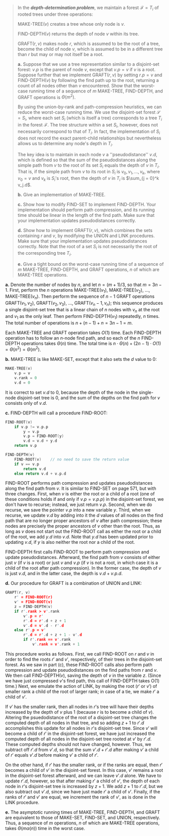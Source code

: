 
> In the __*depth-determination problem*__, we maintain a forest $\mathcal F = {T_i}$ of rooted trees under three operations:
>
> $\text{MAKE-TREE}(v)$ creates a tree whose only node is $v$.
>
> $\text{FIND-DEPTH}(v)$ returns the depth of node $v$ within its tree.
>
> $\text{GRAFT}(r, v)$ makes node $r$, which is assumed to be the root of a tree, become the child of node $v$, which is assumed to be in a different tree than $r$ but may or may not itself be a root.
>
> **a.** Suppose that we use a tree representation similar to a disjoint-set forest: $v.p$ is the parent of node $v$, except that $v.p = v$ if $v$ is a root. Suppose further that we implement $\text{GRAFT}(r, v)$ by setting $r.p = v$ and $\text{FIND-DEPTH}(v)$ by following the find path up to the root, returning a count of all nodes other than $v$ encountered. Show that the worst-case running time of a sequence of $m$ $\text{MAKE-TREE}$, $\text{FIND-DEPTH}$, and $\text{GRAFT}$ operations is $\Theta(m^2)$.
>
> By using the union-by-rank and path-compression heuristics, we can reduce the worst-case running time. We use the disjoint-set forest $\mathcal S = {S_i}$, where each set $S_i$ (which is itself a tree) corresponds to a tree $T_i$ in the forest $\mathcal F$. The tree structure within a set $S_i$, however, does not necessarily correspond to that of $T_i$. In fact, the implementation of $S_i$ does not record the exact parent-child relationships but nevertheless allows us to determine any node's depth in $T_i$.
>
> The key idea is to maintain in each node $v$ a ''pseudodistance'' $v.d$, which is defined so that the sum of the pseudodistances along the simple path from $v$ to the root of its set $S_i$ equals the depth of $v$ in $T_i$. That is, if the simple path from $v$ to its root in $S_i$ is $v_0, v_1, \ldots, v_k$, where $v_0 = v$ and $v_k$ is $S_i$'s root, then the depth of $v$ in $T_i$ is $\sum_{j = 0}^k v_j.d$.
>
> **b.** Give an implementation of $\text{MAKE-TREE}$.
>
> **c.** Show how to modify $\text{FIND-SET}$ to implement $\text{FIND-DEPTH}$. Your implementation should perform path compression, and its running time should be linear in the length of the find path. Make sure that your implementation updates pseudodistances correctly.
>
> **d.** Show how to implement $\text{GRAFT}(r, v)$, which combines the sets containing $r$ and $v$, by modifying the $\text{UNION}$ and $\text{LINK}$ procedures. Make sure that your implementation updates pseudodistances correctly. Note that the root of a set $S_i$ is not necessarily the root of the corresponding tree $T_i$.
>
> **e.** Give a tight bound on the worst-case running time of a sequence of $m$ $\text{MAKE-TREE}$, $\text{FIND-DEPTH}$, and $\text{GRAFT}$ operations, $n$ of which are $\text{MAKE-TREE}$ operations.

**a.** Denote the number of nodes by $n$, and let $n = (m + 1) / 3$, so that $m = 3n - 1$. First, perform the $n$ operations $\text{MAKE-TREE}(v_1)$, $\text{MAKE-TREE}(v_2)$, $\ldots$, $\text{MAKE-TREE}(v_n)$. Then perform the sequence of $n - 1$ $\text{GRAFT}$ operations $\text{GRAFT}(v_1, v_2)$, $\text{GRAFT}(v_2, v_3)$, $\ldots$, $\text{GRAFT}(v_n - 1, v_n)$; this sequence produces a single disjoint-set tree that is a linear chain of $n$ nodes with $v_n$ at the root and $v_1$ as the only leaf. Then perform $\text{FIND-DEPTH}(v_1)$ repeatedly, $n$ times. The total number of operations is $n + (n - 1) + n = 3n - 1 = m$.

Each $\text{MAKE-TREE}$ and $\text{GRAFT}$ operation takes $O(1)$ time. Each $\text{FIND-DEPTH}$ operation has to follow an $n$-node find path, and so each of the $n$ $\text{FIND-DEPTH}$ operations takes $\Theta(n)$ time. The total time is $n \cdot \Theta(n) + (2n - 1) \cdot O(1) = \Theta(n^2) = \Theta(m^2)$.

**b.** $\text{MAKE-TREE}$ is like $\text{MAKE-SET}$, except that it also sets the $d$ value to $0$:

```cpp
MAKE-TREE(v)
    v.p = v
    v.rank = 0
    v.d = 0
```
It is correct to set $v.d$ to $0$, because the depth of the node in the single-node disjoint-set tree is $0$, and the sum of the depths on the find path for $v$ consists only of $v.d$.

**c.** $\text{FIND-DEPTH}$ will call a procedure $\text{FIND-ROOT}$:

```cpp
FIND-ROOT(v)
    if v.p != v.p.p
        y = v.p
        v.p = FIND-ROOT(y)
        v.d = v.d + y.d
    return v.p
```

```cpp
FIND-DEPTH(v)
    FIND-ROOT(v)    // no need to save the return value
    if v == v.p
        return v.d
    else return v.d + v.p.d
```

$\text{FIND-ROOT}$ performs path compression and updates pseudodistances along the find path from $v$. It is similar to $\text{FIND-SET}$ on page 571, but with three changes. First, when $v$ is either the root or a child of a root (one of these conditions holds if and only if $v.p = v.p.p$) in the disjoint-set forest, we don't have to recurse; instead, we just return $v.p$. Second, when we do recurse, we save the pointer $v.p$ into a new variable $y$. Third, when we recurse, we update $v.d$ by adding into it the $d$ values of all nodes on the find path that are no longer proper ancestors of $v$ after path compression; these nodes are precisely the proper ancestors of $v$ other than the root. Thus, as long as $v$ does not start out the $\text{FIND-ROOT}$ call as either the root or a child of the root, we add $y.d$ into $v.d$. Note that $y.d$ has been updated prior to updating $v.d$, if $y$ is also neither the root nor a child of the root.

$\text{FIND-DEPTH}$ first calls $\text{FIND-ROOT}$ to perform path compression and update pseudodistances. Afterward, the find path from $v$ consists of either just $v$ (if $v$ is a root) or just $v$ and $v.p$ (if $v$ is not a root, in which case it is a child of the root after path compression). In the former case, the depth of $v$ is just $v.d$, and in the latter case, the depth is $v.d + v.p.d$.

**d.** Our procedure for $\text{GRAFT}$ is a combination of $\text{UNION}$ and $\text{LINK}$:

```cpp
GRAPT(r, v)
    r' = FIND-ROOT(r)
    v' = FIND-ROOT(v)
    z = FIND-DEPTH(v)
    if r'.rank > v'.rank
        v'.p = r'
        r'.d = r'.d + z + 1
        v'.d = v'.d - r'.d
    else r'.p = v'
        r'.d = r'.d + z + 1 - v'.d
        if r'.rank == v'.rank
            v'.rank = v'.rank + 1
```

This procedure works as follows. First, we call $\text{FIND-ROOT}$ on $r$ and $v$ in order to find the roots $r'$ and $v'$, respectively, of their trees in the disjoint-set forest. As we saw in part \(c\), these $\text{FIND-ROOT}$ calls also perform path compression and update pseudodistances on the find paths from $r$ and $v$. We then call $\text{FIND-DEPTH}(v)$, saving the depth of $v$ in the variable $z$. (Since we have just compressed $v$'s find path, this call of $\text{FIND-DEPTH}$ takes $\text{O(1)}$ time.) Next, we emulate the action of $\text{LINK}$, by making the root ($r'$ or $v'$) of smaller rank a child of the root of larger rank; in case of a tie, we make $r'$ a child of $v'$.

If $v'$ has the smaller rank, then all nodes in $r$'s tree will have their depths increased by the depth of $v$ plus $1$ (because $r$ is to become a child of $v$). Altering the psuedodistance of the root of a disjoint-set tree changes the computed depth of all nodes in that tree, and so adding $z + 1$ to $r'.d$ accomplishes this update for all nodes in $r$'s disjoint-set tree. Since $v'$ will become a child of $r'$ in the disjoint-set forest, we have just increased the computed depth of all nodes in the disjoint-set tree rooted at $v'$ by $r'.d$. These computed depths should not have changed, however. Thus, we subtract off $r'.d$ from $v'.d$, so that the sum $v'.d + r'.d$ after making $v'$ a child of $r'$ equals $v'.d$ before making $v'$ a child of $r'$.

On the other hand, if $r'$ has the smaller rank, or if the ranks are equal, then $r'$ becomes a child of $v'$ in the disjoint-set forest. In this case, $v'$ remains a root in the disjoint-set forest afterward, and we can leave $v'.d$ alone. We have to update $r'.d$, however, so that after making $r'$ a child of $v'$, the depth of each node in $r$'s disjoint-set tree is increased by $z + 1$. We add $z + 1$ to $r'.d$, but we also subtract out $v'.d$, since we have just made $r'$ a child of $v'$. Finally, if the ranks of $r'$ and $v'$ are equal, we increment the rank of $v'$, as is done in the $\text{LINK}$ procedure.

**e.** The asymptotic running times of $\text{MAKE-TREE}$, $\text{FIND-DEPTH}$, and $\text{GRAFT}$ are equivalent to those of $\text{MAKE-SET}$, $\text{FIND-SET}$, and $\text{UNION}$, respectively. Thus, a sequence of $m$ operations, $n$ of which are $\text{MAKE-TREE}$ operations, takes $\Theta(m\alpha(n))$ time in the worst case.
